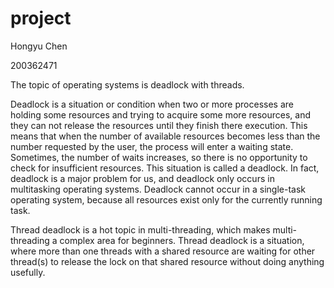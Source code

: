 # project
Hongyu Chen

200362471

The topic of operating systems is deadlock with threads.

Deadlock is a situation or condition when two or more processes are holding some resources and trying to acquire some more resources, and they can not release the resources until they finish there execution. This means that when the number of available resources becomes less than the number requested by the user, the process will enter a waiting state. Sometimes, the number of waits increases, so there is no opportunity to check for insufficient resources. This situation is called a deadlock. In fact, deadlock is a major problem for us, and deadlock only occurs in multitasking operating systems. Deadlock cannot occur in a single-task operating system, because all resources exist only for the currently running task.

Thread deadlock is a hot topic in multi-threading, which makes multi-threading a complex area for beginners. Thread deadlock is a situation, where more than one threads with a shared resource are waiting for other thread(s) to release the lock on that shared resource without doing anything usefully.
